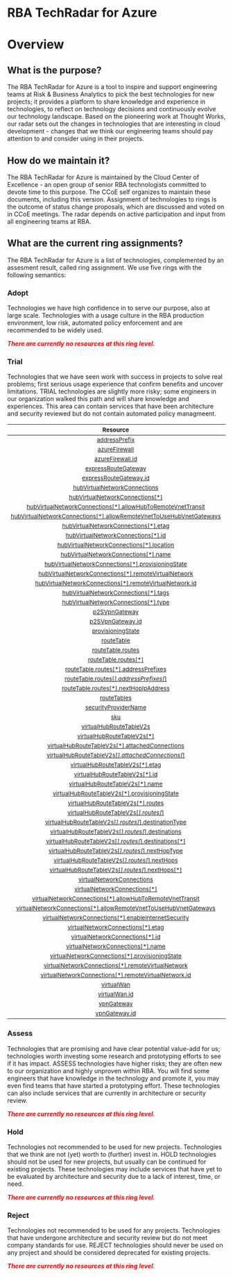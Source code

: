 
RBA TechRadar for Azure
=======================

# Overview

## What is the purpose?


The RBA TechRadar for Azure is a tool to inspire and support engineering teams at Risk & Business Analytics to pick the best technologies for new projects; it provides a platform to share knowledge and experience in technologies, to reflect on technology decisions and continuously evolve our technology landscape.  Based on the pioneering work at Thought Works, our radar sets out the changes in technologies that are interesting in cloud development - changes that we think our engineering teams should pay attention to and consider using in their projects.
## How do we maintain it?


The RBA TechRadar for Azure is maintained by the Cloud Center of Excellence - an open group of senior RBA technologists committed to devote time to this purpose.  The CCoE self organizes to maintain these documents, including this version.  Assignment of technologies to rings is the outcome of status change proposals, which are discussed and voted on in CCoE meetings.  The radar depends on active participation and input from all engineering teams at RBA.
## What are the current ring assignments?


The RBA TechRadar for Azure is a list of technologies, complemented by an assesment result, called ring assignment.  We use five rings with the following semantics:
### Adopt


Technologies we have high confidence in to serve our purpose, also at large scale.  Technologies with a usage culture in the RBA production environment, low risk, automated policy enforcement and are recommended to be widely used.  
  
***<font color="red"> There are currently no resources at this ring level. </font>***
### Trial


Technologies that we have seen work with success in projects to solve real problems;  first serious usage experience that confirm benefits and uncover limitations.  TRIAL technologies are slightly more risky; some engineers in our organization walked this path and will share knowledge and experiences.  This area can contain services that have been architecture and security reviewed but do not contain automated policy managmeent.  

|<sub>Resource</sub>|<sub>Description</sub>|<sub>Path</sub>|<sub>Status</sub>|
| :---: | :---: | :---: | :---: |
|<sub>[addressPrefix](https://github.com/openrba/python-azure-techradar/tree/master/Microsoft.Network/virtualHubs/addressPrefix)</sub>|<sub>UNKNOWN</sub>|<sub>Microsoft.Network/virtualHubs/addressPrefix</sub>|<sub>TRIAL</sub>|
|<sub>[azureFirewall](https://github.com/openrba/python-azure-techradar/tree/master/Microsoft.Network/virtualHubs/azureFirewall)</sub>|<sub>UNKNOWN</sub>|<sub>Microsoft.Network/virtualHubs/azureFirewall</sub>|<sub>TRIAL</sub>|
|<sub>[azureFirewall.id](https://github.com/openrba/python-azure-techradar/tree/master/Microsoft.Network/virtualHubs/azureFirewall.id)</sub>|<sub>UNKNOWN</sub>|<sub>Microsoft.Network/virtualHubs/azureFirewall.id</sub>|<sub>TRIAL</sub>|
|<sub>[expressRouteGateway](https://github.com/openrba/python-azure-techradar/tree/master/Microsoft.Network/virtualHubs/expressRouteGateway)</sub>|<sub>UNKNOWN</sub>|<sub>Microsoft.Network/virtualHubs/expressRouteGateway</sub>|<sub>TRIAL</sub>|
|<sub>[expressRouteGateway.id](https://github.com/openrba/python-azure-techradar/tree/master/Microsoft.Network/virtualHubs/expressRouteGateway.id)</sub>|<sub>UNKNOWN</sub>|<sub>Microsoft.Network/virtualHubs/expressRouteGateway.id</sub>|<sub>TRIAL</sub>|
|<sub>[hubVirtualNetworkConnections](https://github.com/openrba/python-azure-techradar/tree/master/Microsoft.Network/virtualHubs/hubVirtualNetworkConnections)</sub>|<sub>UNKNOWN</sub>|<sub>Microsoft.Network/virtualHubs/hubVirtualNetworkConnections</sub>|<sub>TRIAL</sub>|
|<sub>[hubVirtualNetworkConnections[*]](https://github.com/openrba/python-azure-techradar/tree/master/Microsoft.Network/virtualHubs/hubVirtualNetworkConnections[*])</sub>|<sub>UNKNOWN</sub>|<sub>Microsoft.Network/virtualHubs/hubVirtualNetworkConnections[*]</sub>|<sub>TRIAL</sub>|
|<sub>[hubVirtualNetworkConnections[*].allowHubToRemoteVnetTransit](https://github.com/openrba/python-azure-techradar/tree/master/Microsoft.Network/virtualHubs/hubVirtualNetworkConnections[*].allowHubToRemoteVnetTransit)</sub>|<sub>UNKNOWN</sub>|<sub>Microsoft.Network/virtualHubs/hubVirtualNetworkConnections[*].allowHubToRemoteVnetTransit</sub>|<sub>TRIAL</sub>|
|<sub>[hubVirtualNetworkConnections[*].allowRemoteVnetToUseHubVnetGateways](https://github.com/openrba/python-azure-techradar/tree/master/Microsoft.Network/virtualHubs/hubVirtualNetworkConnections[*].allowRemoteVnetToUseHubVnetGateways)</sub>|<sub>UNKNOWN</sub>|<sub>Microsoft.Network/virtualHubs/hubVirtualNetworkConnections[*].allowRemoteVnetToUseHubVnetGateways</sub>|<sub>TRIAL</sub>|
|<sub>[hubVirtualNetworkConnections[*].etag](https://github.com/openrba/python-azure-techradar/tree/master/Microsoft.Network/virtualHubs/hubVirtualNetworkConnections[*].etag)</sub>|<sub>UNKNOWN</sub>|<sub>Microsoft.Network/virtualHubs/hubVirtualNetworkConnections[*].etag</sub>|<sub>TRIAL</sub>|
|<sub>[hubVirtualNetworkConnections[*].id](https://github.com/openrba/python-azure-techradar/tree/master/Microsoft.Network/virtualHubs/hubVirtualNetworkConnections[*].id)</sub>|<sub>UNKNOWN</sub>|<sub>Microsoft.Network/virtualHubs/hubVirtualNetworkConnections[*].id</sub>|<sub>TRIAL</sub>|
|<sub>[hubVirtualNetworkConnections[*].location](https://github.com/openrba/python-azure-techradar/tree/master/Microsoft.Network/virtualHubs/hubVirtualNetworkConnections[*].location)</sub>|<sub>UNKNOWN</sub>|<sub>Microsoft.Network/virtualHubs/hubVirtualNetworkConnections[*].location</sub>|<sub>TRIAL</sub>|
|<sub>[hubVirtualNetworkConnections[*].name](https://github.com/openrba/python-azure-techradar/tree/master/Microsoft.Network/virtualHubs/hubVirtualNetworkConnections[*].name)</sub>|<sub>UNKNOWN</sub>|<sub>Microsoft.Network/virtualHubs/hubVirtualNetworkConnections[*].name</sub>|<sub>TRIAL</sub>|
|<sub>[hubVirtualNetworkConnections[*].provisioningState](https://github.com/openrba/python-azure-techradar/tree/master/Microsoft.Network/virtualHubs/hubVirtualNetworkConnections[*].provisioningState)</sub>|<sub>UNKNOWN</sub>|<sub>Microsoft.Network/virtualHubs/hubVirtualNetworkConnections[*].provisioningState</sub>|<sub>TRIAL</sub>|
|<sub>[hubVirtualNetworkConnections[*].remoteVirtualNetwork](https://github.com/openrba/python-azure-techradar/tree/master/Microsoft.Network/virtualHubs/hubVirtualNetworkConnections[*].remoteVirtualNetwork)</sub>|<sub>UNKNOWN</sub>|<sub>Microsoft.Network/virtualHubs/hubVirtualNetworkConnections[*].remoteVirtualNetwork</sub>|<sub>TRIAL</sub>|
|<sub>[hubVirtualNetworkConnections[*].remoteVirtualNetwork.id](https://github.com/openrba/python-azure-techradar/tree/master/Microsoft.Network/virtualHubs/hubVirtualNetworkConnections[*].remoteVirtualNetwork.id)</sub>|<sub>UNKNOWN</sub>|<sub>Microsoft.Network/virtualHubs/hubVirtualNetworkConnections[*].remoteVirtualNetwork.id</sub>|<sub>TRIAL</sub>|
|<sub>[hubVirtualNetworkConnections[*].tags](https://github.com/openrba/python-azure-techradar/tree/master/Microsoft.Network/virtualHubs/hubVirtualNetworkConnections[*].tags)</sub>|<sub>UNKNOWN</sub>|<sub>Microsoft.Network/virtualHubs/hubVirtualNetworkConnections[*].tags</sub>|<sub>TRIAL</sub>|
|<sub>[hubVirtualNetworkConnections[*].type](https://github.com/openrba/python-azure-techradar/tree/master/Microsoft.Network/virtualHubs/hubVirtualNetworkConnections[*].type)</sub>|<sub>UNKNOWN</sub>|<sub>Microsoft.Network/virtualHubs/hubVirtualNetworkConnections[*].type</sub>|<sub>TRIAL</sub>|
|<sub>[p2SVpnGateway](https://github.com/openrba/python-azure-techradar/tree/master/Microsoft.Network/virtualHubs/p2SVpnGateway)</sub>|<sub>UNKNOWN</sub>|<sub>Microsoft.Network/virtualHubs/p2SVpnGateway</sub>|<sub>TRIAL</sub>|
|<sub>[p2SVpnGateway.id](https://github.com/openrba/python-azure-techradar/tree/master/Microsoft.Network/virtualHubs/p2SVpnGateway.id)</sub>|<sub>UNKNOWN</sub>|<sub>Microsoft.Network/virtualHubs/p2SVpnGateway.id</sub>|<sub>TRIAL</sub>|
|<sub>[provisioningState](https://github.com/openrba/python-azure-techradar/tree/master/Microsoft.Network/virtualHubs/provisioningState)</sub>|<sub>UNKNOWN</sub>|<sub>Microsoft.Network/virtualHubs/provisioningState</sub>|<sub>TRIAL</sub>|
|<sub>[routeTable](https://github.com/openrba/python-azure-techradar/tree/master/Microsoft.Network/virtualHubs/routeTable)</sub>|<sub>UNKNOWN</sub>|<sub>Microsoft.Network/virtualHubs/routeTable</sub>|<sub>TRIAL</sub>|
|<sub>[routeTable.routes](https://github.com/openrba/python-azure-techradar/tree/master/Microsoft.Network/virtualHubs/routeTable.routes)</sub>|<sub>UNKNOWN</sub>|<sub>Microsoft.Network/virtualHubs/routeTable.routes</sub>|<sub>TRIAL</sub>|
|<sub>[routeTable.routes[*]](https://github.com/openrba/python-azure-techradar/tree/master/Microsoft.Network/virtualHubs/routeTable.routes[*])</sub>|<sub>UNKNOWN</sub>|<sub>Microsoft.Network/virtualHubs/routeTable.routes[*]</sub>|<sub>TRIAL</sub>|
|<sub>[routeTable.routes[*].addressPrefixes](https://github.com/openrba/python-azure-techradar/tree/master/Microsoft.Network/virtualHubs/routeTable.routes[*].addressPrefixes)</sub>|<sub>UNKNOWN</sub>|<sub>Microsoft.Network/virtualHubs/routeTable.routes[*].addressPrefixes</sub>|<sub>TRIAL</sub>|
|<sub>[routeTable.routes[*].addressPrefixes[*]](https://github.com/openrba/python-azure-techradar/tree/master/Microsoft.Network/virtualHubs/routeTable.routes[*].addressPrefixes[*])</sub>|<sub>UNKNOWN</sub>|<sub>Microsoft.Network/virtualHubs/routeTable.routes[*].addressPrefixes[*]</sub>|<sub>TRIAL</sub>|
|<sub>[routeTable.routes[*].nextHopIpAddress](https://github.com/openrba/python-azure-techradar/tree/master/Microsoft.Network/virtualHubs/routeTable.routes[*].nextHopIpAddress)</sub>|<sub>UNKNOWN</sub>|<sub>Microsoft.Network/virtualHubs/routeTable.routes[*].nextHopIpAddress</sub>|<sub>TRIAL</sub>|
|<sub>[routeTables](https://github.com/openrba/python-azure-techradar/tree/master/Microsoft.Network/virtualHubs/routeTables)</sub>|<sub>UNKNOWN</sub>|<sub>Microsoft.Network/virtualHubs/routeTables</sub>|<sub>TRIAL</sub>|
|<sub>[securityProviderName](https://github.com/openrba/python-azure-techradar/tree/master/Microsoft.Network/virtualHubs/securityProviderName)</sub>|<sub>UNKNOWN</sub>|<sub>Microsoft.Network/virtualHubs/securityProviderName</sub>|<sub>TRIAL</sub>|
|<sub>[sku](https://github.com/openrba/python-azure-techradar/tree/master/Microsoft.Network/virtualHubs/sku)</sub>|<sub>UNKNOWN</sub>|<sub>Microsoft.Network/virtualHubs/sku</sub>|<sub>TRIAL</sub>|
|<sub>[virtualHubRouteTableV2s](https://github.com/openrba/python-azure-techradar/tree/master/Microsoft.Network/virtualHubs/virtualHubRouteTableV2s)</sub>|<sub>UNKNOWN</sub>|<sub>Microsoft.Network/virtualHubs/virtualHubRouteTableV2s</sub>|<sub>TRIAL</sub>|
|<sub>[virtualHubRouteTableV2s[*]](https://github.com/openrba/python-azure-techradar/tree/master/Microsoft.Network/virtualHubs/virtualHubRouteTableV2s[*])</sub>|<sub>UNKNOWN</sub>|<sub>Microsoft.Network/virtualHubs/virtualHubRouteTableV2s[*]</sub>|<sub>TRIAL</sub>|
|<sub>[virtualHubRouteTableV2s[*].attachedConnections](https://github.com/openrba/python-azure-techradar/tree/master/Microsoft.Network/virtualHubs/virtualHubRouteTableV2s[*].attachedConnections)</sub>|<sub>UNKNOWN</sub>|<sub>Microsoft.Network/virtualHubs/virtualHubRouteTableV2s[*].attachedConnections</sub>|<sub>TRIAL</sub>|
|<sub>[virtualHubRouteTableV2s[*].attachedConnections[*]](https://github.com/openrba/python-azure-techradar/tree/master/Microsoft.Network/virtualHubs/virtualHubRouteTableV2s[*].attachedConnections[*])</sub>|<sub>UNKNOWN</sub>|<sub>Microsoft.Network/virtualHubs/virtualHubRouteTableV2s[*].attachedConnections[*]</sub>|<sub>TRIAL</sub>|
|<sub>[virtualHubRouteTableV2s[*].etag](https://github.com/openrba/python-azure-techradar/tree/master/Microsoft.Network/virtualHubs/virtualHubRouteTableV2s[*].etag)</sub>|<sub>UNKNOWN</sub>|<sub>Microsoft.Network/virtualHubs/virtualHubRouteTableV2s[*].etag</sub>|<sub>TRIAL</sub>|
|<sub>[virtualHubRouteTableV2s[*].id](https://github.com/openrba/python-azure-techradar/tree/master/Microsoft.Network/virtualHubs/virtualHubRouteTableV2s[*].id)</sub>|<sub>UNKNOWN</sub>|<sub>Microsoft.Network/virtualHubs/virtualHubRouteTableV2s[*].id</sub>|<sub>TRIAL</sub>|
|<sub>[virtualHubRouteTableV2s[*].name](https://github.com/openrba/python-azure-techradar/tree/master/Microsoft.Network/virtualHubs/virtualHubRouteTableV2s[*].name)</sub>|<sub>UNKNOWN</sub>|<sub>Microsoft.Network/virtualHubs/virtualHubRouteTableV2s[*].name</sub>|<sub>TRIAL</sub>|
|<sub>[virtualHubRouteTableV2s[*].provisioningState](https://github.com/openrba/python-azure-techradar/tree/master/Microsoft.Network/virtualHubs/virtualHubRouteTableV2s[*].provisioningState)</sub>|<sub>UNKNOWN</sub>|<sub>Microsoft.Network/virtualHubs/virtualHubRouteTableV2s[*].provisioningState</sub>|<sub>TRIAL</sub>|
|<sub>[virtualHubRouteTableV2s[*].routes](https://github.com/openrba/python-azure-techradar/tree/master/Microsoft.Network/virtualHubs/virtualHubRouteTableV2s[*].routes)</sub>|<sub>UNKNOWN</sub>|<sub>Microsoft.Network/virtualHubs/virtualHubRouteTableV2s[*].routes</sub>|<sub>TRIAL</sub>|
|<sub>[virtualHubRouteTableV2s[*].routes[*]](https://github.com/openrba/python-azure-techradar/tree/master/Microsoft.Network/virtualHubs/virtualHubRouteTableV2s[*].routes[*])</sub>|<sub>UNKNOWN</sub>|<sub>Microsoft.Network/virtualHubs/virtualHubRouteTableV2s[*].routes[*]</sub>|<sub>TRIAL</sub>|
|<sub>[virtualHubRouteTableV2s[*].routes[*].destinationType](https://github.com/openrba/python-azure-techradar/tree/master/Microsoft.Network/virtualHubs/virtualHubRouteTableV2s[*].routes[*].destinationType)</sub>|<sub>UNKNOWN</sub>|<sub>Microsoft.Network/virtualHubs/virtualHubRouteTableV2s[*].routes[*].destinationType</sub>|<sub>TRIAL</sub>|
|<sub>[virtualHubRouteTableV2s[*].routes[*].destinations](https://github.com/openrba/python-azure-techradar/tree/master/Microsoft.Network/virtualHubs/virtualHubRouteTableV2s[*].routes[*].destinations)</sub>|<sub>UNKNOWN</sub>|<sub>Microsoft.Network/virtualHubs/virtualHubRouteTableV2s[*].routes[*].destinations</sub>|<sub>TRIAL</sub>|
|<sub>[virtualHubRouteTableV2s[*].routes[*].destinations[*]](https://github.com/openrba/python-azure-techradar/tree/master/Microsoft.Network/virtualHubs/virtualHubRouteTableV2s[*].routes[*].destinations[*])</sub>|<sub>UNKNOWN</sub>|<sub>Microsoft.Network/virtualHubs/virtualHubRouteTableV2s[*].routes[*].destinations[*]</sub>|<sub>TRIAL</sub>|
|<sub>[virtualHubRouteTableV2s[*].routes[*].nextHopType](https://github.com/openrba/python-azure-techradar/tree/master/Microsoft.Network/virtualHubs/virtualHubRouteTableV2s[*].routes[*].nextHopType)</sub>|<sub>UNKNOWN</sub>|<sub>Microsoft.Network/virtualHubs/virtualHubRouteTableV2s[*].routes[*].nextHopType</sub>|<sub>TRIAL</sub>|
|<sub>[virtualHubRouteTableV2s[*].routes[*].nextHops](https://github.com/openrba/python-azure-techradar/tree/master/Microsoft.Network/virtualHubs/virtualHubRouteTableV2s[*].routes[*].nextHops)</sub>|<sub>UNKNOWN</sub>|<sub>Microsoft.Network/virtualHubs/virtualHubRouteTableV2s[*].routes[*].nextHops</sub>|<sub>TRIAL</sub>|
|<sub>[virtualHubRouteTableV2s[*].routes[*].nextHops[*]](https://github.com/openrba/python-azure-techradar/tree/master/Microsoft.Network/virtualHubs/virtualHubRouteTableV2s[*].routes[*].nextHops[*])</sub>|<sub>UNKNOWN</sub>|<sub>Microsoft.Network/virtualHubs/virtualHubRouteTableV2s[*].routes[*].nextHops[*]</sub>|<sub>TRIAL</sub>|
|<sub>[virtualNetworkConnections](https://github.com/openrba/python-azure-techradar/tree/master/Microsoft.Network/virtualHubs/virtualNetworkConnections)</sub>|<sub>UNKNOWN</sub>|<sub>Microsoft.Network/virtualHubs/virtualNetworkConnections</sub>|<sub>TRIAL</sub>|
|<sub>[virtualNetworkConnections[*]](https://github.com/openrba/python-azure-techradar/tree/master/Microsoft.Network/virtualHubs/virtualNetworkConnections[*])</sub>|<sub>UNKNOWN</sub>|<sub>Microsoft.Network/virtualHubs/virtualNetworkConnections[*]</sub>|<sub>TRIAL</sub>|
|<sub>[virtualNetworkConnections[*].allowHubToRemoteVnetTransit](https://github.com/openrba/python-azure-techradar/tree/master/Microsoft.Network/virtualHubs/virtualNetworkConnections[*].allowHubToRemoteVnetTransit)</sub>|<sub>UNKNOWN</sub>|<sub>Microsoft.Network/virtualHubs/virtualNetworkConnections[*].allowHubToRemoteVnetTransit</sub>|<sub>TRIAL</sub>|
|<sub>[virtualNetworkConnections[*].allowRemoteVnetToUseHubVnetGateways](https://github.com/openrba/python-azure-techradar/tree/master/Microsoft.Network/virtualHubs/virtualNetworkConnections[*].allowRemoteVnetToUseHubVnetGateways)</sub>|<sub>UNKNOWN</sub>|<sub>Microsoft.Network/virtualHubs/virtualNetworkConnections[*].allowRemoteVnetToUseHubVnetGateways</sub>|<sub>TRIAL</sub>|
|<sub>[virtualNetworkConnections[*].enableInternetSecurity](https://github.com/openrba/python-azure-techradar/tree/master/Microsoft.Network/virtualHubs/virtualNetworkConnections[*].enableInternetSecurity)</sub>|<sub>UNKNOWN</sub>|<sub>Microsoft.Network/virtualHubs/virtualNetworkConnections[*].enableInternetSecurity</sub>|<sub>TRIAL</sub>|
|<sub>[virtualNetworkConnections[*].etag](https://github.com/openrba/python-azure-techradar/tree/master/Microsoft.Network/virtualHubs/virtualNetworkConnections[*].etag)</sub>|<sub>UNKNOWN</sub>|<sub>Microsoft.Network/virtualHubs/virtualNetworkConnections[*].etag</sub>|<sub>TRIAL</sub>|
|<sub>[virtualNetworkConnections[*].id](https://github.com/openrba/python-azure-techradar/tree/master/Microsoft.Network/virtualHubs/virtualNetworkConnections[*].id)</sub>|<sub>UNKNOWN</sub>|<sub>Microsoft.Network/virtualHubs/virtualNetworkConnections[*].id</sub>|<sub>TRIAL</sub>|
|<sub>[virtualNetworkConnections[*].name](https://github.com/openrba/python-azure-techradar/tree/master/Microsoft.Network/virtualHubs/virtualNetworkConnections[*].name)</sub>|<sub>UNKNOWN</sub>|<sub>Microsoft.Network/virtualHubs/virtualNetworkConnections[*].name</sub>|<sub>TRIAL</sub>|
|<sub>[virtualNetworkConnections[*].provisioningState](https://github.com/openrba/python-azure-techradar/tree/master/Microsoft.Network/virtualHubs/virtualNetworkConnections[*].provisioningState)</sub>|<sub>UNKNOWN</sub>|<sub>Microsoft.Network/virtualHubs/virtualNetworkConnections[*].provisioningState</sub>|<sub>TRIAL</sub>|
|<sub>[virtualNetworkConnections[*].remoteVirtualNetwork](https://github.com/openrba/python-azure-techradar/tree/master/Microsoft.Network/virtualHubs/virtualNetworkConnections[*].remoteVirtualNetwork)</sub>|<sub>UNKNOWN</sub>|<sub>Microsoft.Network/virtualHubs/virtualNetworkConnections[*].remoteVirtualNetwork</sub>|<sub>TRIAL</sub>|
|<sub>[virtualNetworkConnections[*].remoteVirtualNetwork.id](https://github.com/openrba/python-azure-techradar/tree/master/Microsoft.Network/virtualHubs/virtualNetworkConnections[*].remoteVirtualNetwork.id)</sub>|<sub>UNKNOWN</sub>|<sub>Microsoft.Network/virtualHubs/virtualNetworkConnections[*].remoteVirtualNetwork.id</sub>|<sub>TRIAL</sub>|
|<sub>[virtualWan](https://github.com/openrba/python-azure-techradar/tree/master/Microsoft.Network/virtualHubs/virtualWan)</sub>|<sub>UNKNOWN</sub>|<sub>Microsoft.Network/virtualHubs/virtualWan</sub>|<sub>TRIAL</sub>|
|<sub>[virtualWan.id](https://github.com/openrba/python-azure-techradar/tree/master/Microsoft.Network/virtualHubs/virtualWan.id)</sub>|<sub>UNKNOWN</sub>|<sub>Microsoft.Network/virtualHubs/virtualWan.id</sub>|<sub>TRIAL</sub>|
|<sub>[vpnGateway](https://github.com/openrba/python-azure-techradar/tree/master/Microsoft.Network/virtualHubs/vpnGateway)</sub>|<sub>UNKNOWN</sub>|<sub>Microsoft.Network/virtualHubs/vpnGateway</sub>|<sub>TRIAL</sub>|
|<sub>[vpnGateway.id](https://github.com/openrba/python-azure-techradar/tree/master/Microsoft.Network/virtualHubs/vpnGateway.id)</sub>|<sub>UNKNOWN</sub>|<sub>Microsoft.Network/virtualHubs/vpnGateway.id</sub>|<sub>TRIAL</sub>|

### Assess


Technologies that are promising and have clear potential value-add for us; technologies worth investing some research and prototyping efforts to see if it has impact.  ASSESS technologies have higher risks;  they are often new to our organization and highly unproven within RBA.  You will find some engineers that have knowledge in the technology and promote it, you may even find teams that have started a prototyping effort.  These technologies can also include services that are currently in architecture or security review.  
  
***<font color="red"> There are currently no resources at this ring level. </font>***
### Hold


Technologies not recommended to be used for new projects. Technologies that we think are not (yet) worth to (further) invest in.  HOLD technologies should not be used for new projects, but usually can be continued for existing projects.  These technologies may include services that have yet to be evaluated by architecture and security due to a lack of interest, time, or need.  
  
***<font color="red"> There are currently no resources at this ring level. </font>***
### Reject


Technologies not recommended to be used for any projects. Technologies that have undergone architecture and security review but do not meet company standards for use.  REJECT technologies should never be used on any project and should be considered deprecated for existing projects.  
  
***<font color="red"> There are currently no resources at this ring level. </font>***